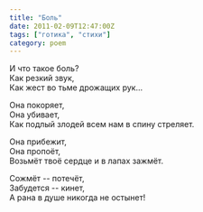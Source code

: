 ```yaml
---
title: "Боль"
date: 2011-02-09T12:47:00Z
tags: ["готика", "стихи"]
category: poem
---
```


И что такое боль?  
Как резкий звук,  
Как жест во тьме дрожащих рук...

Она покоряет,  
Она убивает,  
Как подлый злодей всем нам в спину стреляет.

Она прибежит,  
Она пропоёт,  
Возьмёт твоё сердце и в лапах зажмёт.

Сожмёт -- потечёт,  
Забудется -- кинет,  
А рана в душе никогда не остынет!



